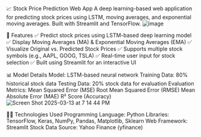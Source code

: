 📈 Stock Price Prediction Web App
A deep learning-based web application for predicting stock prices using LSTM, moving averages, and exponential moving averages. Built with Streamlit and TensorFlow.
![image](https://github.com/user-attachments/assets/eec7cf82-4b65-4506-abe9-b27dc3497a78)


🚀 Features
✅ Predict stock prices using LSTM-based deep learning model
✅ Display Moving Averages (MA) & Exponential Moving Averages (EMA)
✅ Visualize Original vs. Predicted Stock Prices
✅ Supports multiple stock symbols (e.g., AAPL, GOOG, TSLA)
✅ Real-time user input for stock selection
✅ Built using Streamlit for an interactive UI

📊 Model Details
Model: LSTM-based neural network
Training Data: 80% historical stock data
Testing Data: 20% stock data for evaluation
Evaluation Metrics:
Mean Squared Error (MSE)
Root Mean Squared Error (RMSE)
Mean Absolute Error (MAE)
R² Score (Accuracy)
![Screen Shot 2025-03-13 at 7 14 44 PM](https://github.com/user-attachments/assets/9d30bbe7-2d28-4e7f-acbd-0f2adb43d4b3)

👨‍💻 Technologies Used
Programming Language: Python
Libraries: TensorFlow, Keras, NumPy, Pandas, Matplotlib, Sklearn
Web Framework: Streamlit
Stock Data Source: Yahoo Finance (yfinance)
